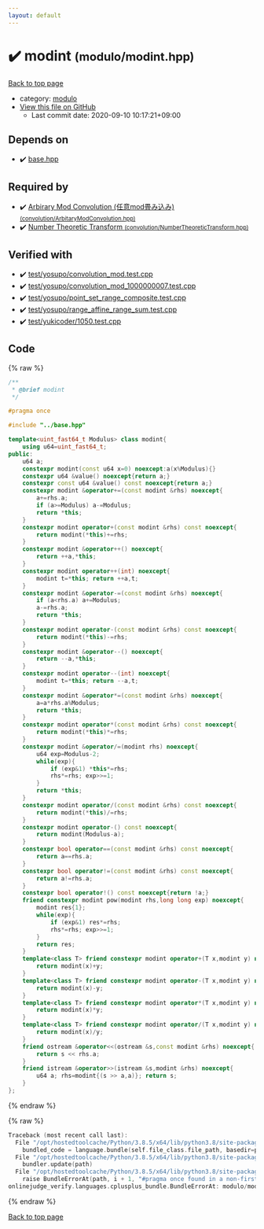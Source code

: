 ```yaml
---
layout: default
---
```


<!-- mathjax config similar to math.stackexchange -->
<script type="text/javascript" async
  src="https://cdnjs.cloudflare.com/ajax/libs/mathjax/2.7.5/MathJax.js?config=TeX-MML-AM_CHTML">
</script>
<script type="text/x-mathjax-config">
  MathJax.Hub.Config({
    TeX: { equationNumbers: { autoNumber: "AMS" }},
    tex2jax: {
      inlineMath: [ ['$','$'] ],
      processEscapes: true
    },
    "HTML-CSS": { matchFontHeight: false },
    displayAlign: "left",
    displayIndent: "2em"
  });
</script>

<script type="text/javascript" src="https://cdnjs.cloudflare.com/ajax/libs/jquery/3.4.1/jquery.min.js"></script>
<script src="https://cdn.jsdelivr.net/npm/jquery-balloon-js@1.1.2/jquery.balloon.min.js" integrity="sha256-ZEYs9VrgAeNuPvs15E39OsyOJaIkXEEt10fzxJ20+2I=" crossorigin="anonymous"></script>
<script type="text/javascript" src="../../assets/js/copy-button.js"></script>
<link rel="stylesheet" href="../../assets/css/copy-button.css" />


# :heavy_check_mark: modint <small>(modulo/modint.hpp)</small>

<a href="../../index.html">Back to top page</a>

* category: <a href="../../index.html#5dcb4a1ea5a35da52691d50c8313c333">modulo</a>
* <a href="{{ site.github.repository_url }}/blob/master/modulo/modint.hpp">View this file on GitHub</a>
    - Last commit date: 2020-09-10 10:17:21+09:00




## Depends on

* :heavy_check_mark: <a href="../base.hpp.html">base.hpp</a>


## Required by

* :heavy_check_mark: <a href="../convolution/ArbitaryModConvolution.hpp.html">Arbirary Mod Convolution (任意mod畳み込み) <small>(convolution/ArbitaryModConvolution.hpp)</small></a>
* :heavy_check_mark: <a href="../convolution/NumberTheoreticTransform.hpp.html">Number Theoretic Transform <small>(convolution/NumberTheoreticTransform.hpp)</small></a>


## Verified with

* :heavy_check_mark: <a href="../../verify/test/yosupo/convolution_mod.test.cpp.html">test/yosupo/convolution_mod.test.cpp</a>
* :heavy_check_mark: <a href="../../verify/test/yosupo/convolution_mod_1000000007.test.cpp.html">test/yosupo/convolution_mod_1000000007.test.cpp</a>
* :heavy_check_mark: <a href="../../verify/test/yosupo/point_set_range_composite.test.cpp.html">test/yosupo/point_set_range_composite.test.cpp</a>
* :heavy_check_mark: <a href="../../verify/test/yosupo/range_affine_range_sum.test.cpp.html">test/yosupo/range_affine_range_sum.test.cpp</a>
* :heavy_check_mark: <a href="../../verify/test/yukicoder/1050.test.cpp.html">test/yukicoder/1050.test.cpp</a>


## Code

<a id="unbundled"></a>
{% raw %}
```cpp
/**
 * @brief modint
 */

#pragma once

#include "../base.hpp"

template<uint_fast64_t Modulus> class modint{
    using u64=uint_fast64_t;
public:
    u64 a;
    constexpr modint(const u64 x=0) noexcept:a(x%Modulus){}
    constexpr u64 &value() noexcept{return a;}
    constexpr const u64 &value() const noexcept{return a;}
    constexpr modint &operator+=(const modint &rhs) noexcept{
        a+=rhs.a;
        if (a>=Modulus) a-=Modulus;
        return *this;
    }
    constexpr modint operator+(const modint &rhs) const noexcept{
        return modint(*this)+=rhs;
    }
    constexpr modint &operator++() noexcept{
        return ++a,*this;
    }
    constexpr modint operator++(int) noexcept{
        modint t=*this; return ++a,t;
    }
    constexpr modint &operator-=(const modint &rhs) noexcept{
        if (a<rhs.a) a+=Modulus;
        a-=rhs.a;
        return *this;
    }
    constexpr modint operator-(const modint &rhs) const noexcept{
        return modint(*this)-=rhs;
    }
    constexpr modint &operator--() noexcept{
        return --a,*this;
    }
    constexpr modint operator--(int) noexcept{
        modint t=*this; return --a,t;
    }
    constexpr modint &operator*=(const modint &rhs) noexcept{
        a=a*rhs.a%Modulus;
        return *this;
    }
    constexpr modint operator*(const modint &rhs) const noexcept{
        return modint(*this)*=rhs;
    }
    constexpr modint &operator/=(modint rhs) noexcept{
        u64 exp=Modulus-2;
        while(exp){
            if (exp&1) *this*=rhs;
            rhs*=rhs; exp>>=1;
        }
        return *this;
    }
    constexpr modint operator/(const modint &rhs) const noexcept{
        return modint(*this)/=rhs;
    }
    constexpr modint operator-() const noexcept{
        return modint(Modulus-a);
    }
    constexpr bool operator==(const modint &rhs) const noexcept{
        return a==rhs.a;
    }
    constexpr bool operator!=(const modint &rhs) const noexcept{
        return a!=rhs.a;
    }
    constexpr bool operator!() const noexcept{return !a;}
    friend constexpr modint pow(modint rhs,long long exp) noexcept{
        modint res{1};
        while(exp){
            if (exp&1) res*=rhs;
            rhs*=rhs; exp>>=1;
        }
        return res;
    }
    template<class T> friend constexpr modint operator+(T x,modint y) noexcept{
        return modint(x)+y;
    }
    template<class T> friend constexpr modint operator-(T x,modint y) noexcept{
        return modint(x)-y;
    }
    template<class T> friend constexpr modint operator*(T x,modint y) noexcept{
        return modint(x)*y;
    }
    template<class T> friend constexpr modint operator/(T x,modint y) noexcept{
        return modint(x)/y;
    }
    friend ostream &operator<<(ostream &s,const modint &rhs) noexcept{
        return s << rhs.a;
    }
    friend istream &operator>>(istream &s,modint &rhs) noexcept{
        u64 a; rhs=modint{(s >> a,a)}; return s;
    }
};
```
{% endraw %}

<a id="bundled"></a>
{% raw %}
```cpp
Traceback (most recent call last):
  File "/opt/hostedtoolcache/Python/3.8.5/x64/lib/python3.8/site-packages/onlinejudge_verify/docs.py", line 349, in write_contents
    bundled_code = language.bundle(self.file_class.file_path, basedir=pathlib.Path.cwd())
  File "/opt/hostedtoolcache/Python/3.8.5/x64/lib/python3.8/site-packages/onlinejudge_verify/languages/cplusplus.py", line 185, in bundle
    bundler.update(path)
  File "/opt/hostedtoolcache/Python/3.8.5/x64/lib/python3.8/site-packages/onlinejudge_verify/languages/cplusplus_bundle.py", line 310, in update
    raise BundleErrorAt(path, i + 1, "#pragma once found in a non-first line")
onlinejudge_verify.languages.cplusplus_bundle.BundleErrorAt: modulo/modint.hpp: line 5: #pragma once found in a non-first line

```
{% endraw %}

<a href="../../index.html">Back to top page</a>

